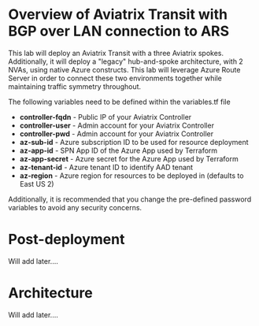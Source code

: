 # Overview of Aviatrix Transit with BGP over LAN connection to ARS
This lab will deploy an Aviatrix Transit with a three Aviatrix spokes. Additionally, it will deploy a "legacy" hub-and-spoke architecture, with 2 NVAs, using native Azure constructs. This lab will leverage Azure Route Server in order to connect these two environments together while maintaining traffic symmetry throughout.  

The following variables need to be defined within the variables.tf file

- **controller-fqdn** - Public IP of your Aviatrix Controller
- **controller-user** - Admin account for your Aviatrix Controller
- **controller-pwd** - Admin account for your Aviatrix Controller
- **az-sub-id** - Azure subscription ID to be used for resource deployment
- **az-app-id** - SPN App ID of the Azure App used by Terraform
- **az-app-secret** - Azure secret for the Azure App used by Terraform
- **az-tenant-id** - Azure tenant ID to identify AAD tenant
- **az-region** - Azure region for resources to be deployed in (defaults to East US 2)

Additionally, it is recommended that you change the pre-defined password variables to avoid any security concerns. 

# Post-deployment

Will add later....

# Architecture

Will add later....